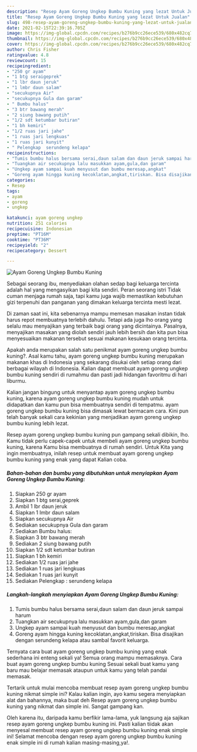 ```yaml
---
description: "Resep Ayam Goreng Ungkep Bumbu Kuning yang lezat Untuk Jualan"
title: "Resep Ayam Goreng Ungkep Bumbu Kuning yang lezat Untuk Jualan"
slug: 498-resep-ayam-goreng-ungkep-bumbu-kuning-yang-lezat-untuk-jualan
date: 2021-02-15T22:39:16.705Z
image: https://img-global.cpcdn.com/recipes/b276b9cc26ece539/680x482cq70/ayam-goreng-ungkep-bumbu-kuning-foto-resep-utama.jpg
thumbnail: https://img-global.cpcdn.com/recipes/b276b9cc26ece539/680x482cq70/ayam-goreng-ungkep-bumbu-kuning-foto-resep-utama.jpg
cover: https://img-global.cpcdn.com/recipes/b276b9cc26ece539/680x482cq70/ayam-goreng-ungkep-bumbu-kuning-foto-resep-utama.jpg
author: Chris Fisher
ratingvalue: 4.8
reviewcount: 15
recipeingredient:
- "250 gr ayam"
- "1 btg seraigeprek"
- "1 lbr daun jeruk"
- "1 lmbr daun salam"
- "secukupnya Air"
- "secukupnya Gula dan garam"
- " Bumbu halus"
- "3 btr bawang merah"
- "2 siung bawang putih"
- "1/2 sdt ketumbar butiran"
- "1 bh kemiri"
- "1/2 ruas jari jahe"
- "1 ruas jari lengkuas"
- "1 ruas jari kunyit"
- " Pelengkap  serundeng kelapa"
recipeinstructions:
- "Tumis bumbu halus bersama serai,daun salam dan daun jeruk sampai harum"
- "Tuangkan air secukupnya lalu masukkan ayam,gula,dan garam"
- "Ungkep ayam sampai kuah menyusut dan bumbu meresap,angkat"
- "Goreng ayam hingga kuning kecoklatan,angkat,tiriskan. Bisa disajikan dengan serundeng kelapa atau sambal favorit keluarga."
categories:
- Resep
tags:
- ayam
- goreng
- ungkep

katakunci: ayam goreng ungkep 
nutrition: 251 calories
recipecuisine: Indonesian
preptime: "PT16M"
cooktime: "PT36M"
recipeyield: "2"
recipecategory: Dessert

---
```



![Ayam Goreng Ungkep Bumbu Kuning](https://img-global.cpcdn.com/recipes/b276b9cc26ece539/680x482cq70/ayam-goreng-ungkep-bumbu-kuning-foto-resep-utama.jpg)

Sebagai seorang ibu, menyediakan olahan sedap bagi keluarga tercinta adalah hal yang mengasyikan bagi kita sendiri. Peran seorang istri Tidak cuman menjaga rumah saja, tapi kamu juga wajib memastikan kebutuhan gizi terpenuhi dan panganan yang dimakan keluarga tercinta mesti lezat.

Di zaman  saat ini, kita sebenarnya mampu memesan masakan instan tidak harus repot membuatnya terlebih dahulu. Tetapi ada juga lho orang yang selalu mau menyajikan yang terbaik bagi orang yang dicintainya. Pasalnya, menyajikan masakan yang diolah sendiri jauh lebih bersih dan kita pun bisa menyesuaikan makanan tersebut sesuai makanan kesukaan orang tercinta. 



Apakah anda merupakan salah satu penikmat ayam goreng ungkep bumbu kuning?. Asal kamu tahu, ayam goreng ungkep bumbu kuning merupakan makanan khas di Indonesia yang sekarang disukai oleh setiap orang dari berbagai wilayah di Indonesia. Kalian dapat membuat ayam goreng ungkep bumbu kuning sendiri di rumahmu dan pasti jadi hidangan favoritmu di hari liburmu.

Kalian jangan bingung untuk menyantap ayam goreng ungkep bumbu kuning, karena ayam goreng ungkep bumbu kuning mudah untuk didapatkan dan kamu pun bisa membuatnya sendiri di tempatmu. ayam goreng ungkep bumbu kuning bisa dimasak lewat bermacam cara. Kini pun telah banyak sekali cara kekinian yang menjadikan ayam goreng ungkep bumbu kuning lebih lezat.

Resep ayam goreng ungkep bumbu kuning pun gampang sekali dibikin, lho. Kamu tidak perlu capek-capek untuk membeli ayam goreng ungkep bumbu kuning, karena Kamu bisa membuatnya di rumah sendiri. Untuk Kita yang ingin membuatnya, inilah resep untuk membuat ayam goreng ungkep bumbu kuning yang enak yang dapat Kalian coba.

<!--inarticleads1-->

##### Bahan-bahan dan bumbu yang dibutuhkan untuk menyiapkan Ayam Goreng Ungkep Bumbu Kuning:

1. Siapkan 250 gr ayam
1. Siapkan 1 btg serai,geprek
1. Ambil 1 lbr daun jeruk
1. Siapkan 1 lmbr daun salam
1. Siapkan secukupnya Air
1. Sediakan secukupnya Gula dan garam
1. Sediakan  Bumbu halus:
1. Siapkan 3 btr bawang merah
1. Sediakan 2 siung bawang putih
1. Siapkan 1/2 sdt ketumbar butiran
1. Siapkan 1 bh kemiri
1. Sediakan 1/2 ruas jari jahe
1. Sediakan 1 ruas jari lengkuas
1. Sediakan 1 ruas jari kunyit
1. Sediakan  Pelengkap : serundeng kelapa




<!--inarticleads2-->

##### Langkah-langkah menyiapkan Ayam Goreng Ungkep Bumbu Kuning:

1. Tumis bumbu halus bersama serai,daun salam dan daun jeruk sampai harum
1. Tuangkan air secukupnya lalu masukkan ayam,gula,dan garam
1. Ungkep ayam sampai kuah menyusut dan bumbu meresap,angkat
1. Goreng ayam hingga kuning kecoklatan,angkat,tiriskan. Bisa disajikan dengan serundeng kelapa atau sambal favorit keluarga.




Ternyata cara buat ayam goreng ungkep bumbu kuning yang enak sederhana ini enteng sekali ya! Semua orang mampu memasaknya. Cara buat ayam goreng ungkep bumbu kuning Sesuai sekali buat kamu yang baru mau belajar memasak ataupun untuk kamu yang telah pandai memasak.

Tertarik untuk mulai mencoba membuat resep ayam goreng ungkep bumbu kuning nikmat simple ini? Kalau kalian ingin, ayo kamu segera menyiapkan alat dan bahannya, maka buat deh Resep ayam goreng ungkep bumbu kuning yang nikmat dan simple ini. Sangat gampang kan. 

Oleh karena itu, daripada kamu berfikir lama-lama, yuk langsung aja sajikan resep ayam goreng ungkep bumbu kuning ini. Pasti kalian tiidak akan menyesal membuat resep ayam goreng ungkep bumbu kuning enak simple ini! Selamat mencoba dengan resep ayam goreng ungkep bumbu kuning enak simple ini di rumah kalian masing-masing,ya!.

